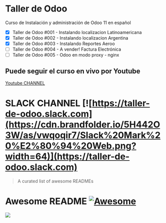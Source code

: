 # Taller de Odoo
Curso de Instalación y administración de Odoo 11 en español

- [x]  Taller de Odoo #001 - Instalando localizacion Latinoamericana
- [x]  Taller de Odoo #002 - Instalando localizacion Argentina
- [x]  Taller de Odoo #003 - Instalando Reportes Aeroo
- [ ]  Taller de Odoo #004 - A vender! Factura Electrónica
- [ ]  Taller de Odoo #005 - Odoo en modo proxy - nginx

## Puede seguir el curso en vivo por Youtube 
[Youtube CHANNEL](https://www.youtube.com/user/martinjavierllanos)

# SLACK CHANNEL [![https://taller-de-odoo.slack.com](https://cdn.brandfolder.io/5H442O3W/as/vwqoqir7/Slack%20Mark%20%E2%80%94%20Web.png?width=64)](https://taller-de-odoo.slack.com)
> A curated list of awesome READMEs


# Awesome README [![Awesome](https://cdn.rawgit.com/sindresorhus/awesome/d7305f38d29fed78fa85652e3a63e154dd8e8829/media/badge.svg)](https://github.com/sindresorhus/awesome)




![](https://odoocdn.com/openerp_website/static/src/img/assets/png/odoo_community_member_rgb.png)

